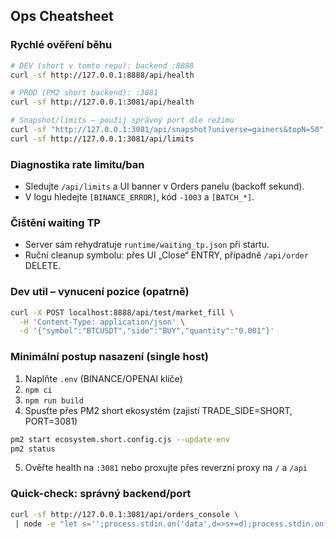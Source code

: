 ## Ops Cheatsheet

### Rychlé ověření běhu
```bash
# DEV (short v tomto repu): backend :8888
curl -sf http://127.0.0.1:8888/api/health

# PROD (PM2 short backend): :3081
curl -sf http://127.0.0.1:3081/api/health

# Snapshot/limits – použij správný port dle režimu
curl -sf "http://127.0.0.1:3081/api/snapshot?universe=gainers&topN=50"
curl -sf http://127.0.0.1:3081/api/limits
```

### Diagnostika rate limitu/ban
- Sledujte `/api/limits` a UI banner v Orders panelu (backoff sekund).
- V logu hledejte `[BINANCE_ERROR]`, kód `-1003` a `[BATCH_*]`.

### Čištění waiting TP
- Server sám rehydratuje `runtime/waiting_tp.json` při startu.
- Ruční cleanup symbolu: přes UI „Close“ ENTRY, případně `/api/order` DELETE.

### Dev util – vynucení pozice (opatrně)
```bash
curl -X POST localhost:8888/api/test/market_fill \
  -H 'Content-Type: application/json' \
  -d '{"symbol":"BTCUSDT","side":"BUY","quantity":"0.001"}'
```

### Minimální postup nasazení (single host)
1) Naplňte `.env` (BINANCE/OPENAI klíče)
2) `npm ci`
3) `npm run build`
4) Spusťte přes PM2 short ekosystém (zajistí TRADE_SIDE=SHORT, PORT=3081)
```bash
pm2 start ecosystem.short.config.cjs --update-env
pm2 status
```
5) Ověřte health na `:3081` nebo proxujte přes reverzní proxy na `/` a `/api`

### Quick-check: správný backend/port
```bash
curl -sf http://127.0.0.1:3081/api/orders_console \
 | node -e "let s='';process.stdin.on('data',d=>s+=d);process.stdin.on('end',()=>{const j=JSON.parse(s);const shorts=(j.open_orders||[]).filter(o=>String(o.positionSide).toUpperCase()==='SHORT');console.log({port:3081,shorts:shorts.length});})"
```





